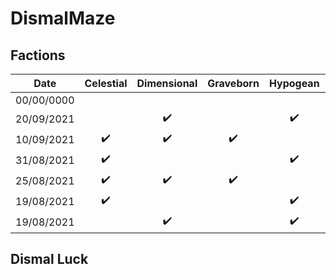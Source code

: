 # DismalMaze

## Factions

| Date       | Celestial          | Dimensional        | Graveborn          | Hypogean           | Lightbearer        | Mauler             | Wilder             |
| :--------: | :----------------: | :----------------: | :----------------: | :----------------: | :----------------: | :----------------: | :----------------: |
| 00/00/0000 |                    |                    |                    |                    |                    |                    |                    |
| 20/09/2021 |                    | :heavy_check_mark: |                    | :heavy_check_mark: | :heavy_check_mark: | :heavy_check_mark: |                    |
| 10/09/2021 | :heavy_check_mark: | :heavy_check_mark: | :heavy_check_mark: |                    |                    |                    | :heavy_check_mark: |
| 31/08/2021 | :heavy_check_mark: |                    |                    | :heavy_check_mark: | :heavy_check_mark: | :heavy_check_mark: |                    |
| 25/08/2021 | :heavy_check_mark: | :heavy_check_mark: | :heavy_check_mark: |                    | :heavy_check_mark: |                    |                    |
| 19/08/2021 | :heavy_check_mark: |                    |                    | :heavy_check_mark: |                    | :heavy_check_mark: | :heavy_check_mark: |
| 19/08/2021 |                    | :heavy_check_mark: |                    | :heavy_check_mark: | :heavy_check_mark: |                    | :heavy_check_mark: |

## Dismal Luck
